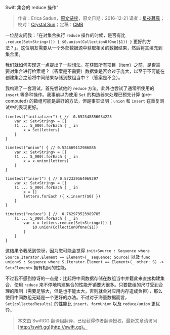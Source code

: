 Swift 集合的 reduce 操作"

> 作者：Erica Sadun，[原文链接](http://ericasadun.com/2016/12/21/reducing-to-swift-sets/)，原文日期：2016-12-21
> 译者：[星夜暮晨](http://www.jianshu.com/users/ef1058d2d851)；校对：[Crystal Sun](http://www.jianshu.com/users/7a2d2cc38444/latest_articles)；定稿：[CMB](https://github.com/chenmingbiao)
  









一位朋友问我：「在对集合执行 `reduce` 操作的时候，是否有比 `.reduce(Set<String>()) { $0.union(CollectionOfOne($1)) }` 更好的方法？」。这位朋友需要从一个外部数据源中获取相关的数据结果，然后将其填充到集合里。



我们就如何实现这一点提出了一些想法。在获取所有项目（item）之前，是否需要对集合进行检索呢？（答案是不需要）数据集是否会过于庞大，以至于不可能在创建集合之前将中间结果存储到数组当中？（答案是不会）。

我构建了一套测试，首先尝试他的 `reduce` 方法，此外也尝试了通常所使用的 `insert` 等多种操作。我事前以为使用 `Set` 的构造器来处理已预先计算 (pre-computed) 的数组可能是最好的方法，但是事实证明：`union` 和 `insert` 在重复测试中的表现更好。

    
    timetest("initializer") { //  0.652348856034223
        var x: Set<String> = []
        (1 ... 5_000).forEach { _ in
            x = Set(letters)
        }
    }
    
    timetest("union") { // 0.524669112986885
        var x: Set<String> = []
        (1 ... 5_000).forEach { _ in
            x = x.union(letters)
        }
    }
    
    timetest("insert") { // 0.572339564969297
        var x: Set<String> = []
        (1 ... 5_000).forEach { _ in
            x = []
            letters.forEach ({ x.insert($0) })
        }
    }
    
    timetest("reduce") { //  0.762973523989785
        (1 ... 5_000).forEach { _ in
            var x = letters.reduce(Set<String>()) {
                $0.union(CollectionOfOne($1))
            }
        }
    }

这结果令我感到惊讶，因为您可能会觉得 `init<Source : Sequence where Source.Iterator.Element == Element>(_ sequence: Source)` 以及 `func union<S : Sequence where S.Iterator.Element == Element>(_ other: S) -> Set<Element>` 拥有相同的性能。

不过我不感到惊讶的一点是：比起将中间数据存储在数组当中并籍此来直接构建集合，使用 `reduce` 来不停地构建集合的性能开销要大很多。只要数组的尺寸受到合理的限制（需要足够大，但是也不能太大，否则就会对应用内存造成负担），那么使用中间数组无疑是一个更好的办法。不过对于海量数据而言，`Set(collectedResults)` 的性能比 `insert`、`formUnion` 以及 `reduce/union` 更优异。
> 本文由 SwiftGG 翻译组翻译，已经获得作者翻译授权，最新文章请访问 [http://swift.gg](http://swift.gg)。